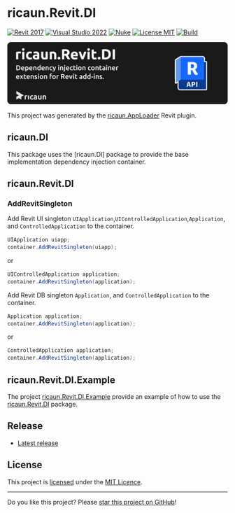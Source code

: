 # ricaun.Revit.DI

[![Revit 2017](https://img.shields.io/badge/Revit-2017+-blue.svg)](https://github.com/ricaun-io/ricaun.Revit.DI)
[![Visual Studio 2022](https://img.shields.io/badge/Visual%20Studio-2022-blue)](https://github.com/ricaun-io/ricaun.Revit.DI)
[![Nuke](https://img.shields.io/badge/Nuke-Build-blue)](https://nuke.build/)
[![License MIT](https://img.shields.io/badge/License-MIT-blue.svg)](LICENSE)
[![Build](https://github.com/ricaun-io/ricaun.Revit.DI/actions/workflows/Build.yml/badge.svg)](https://github.com/ricaun-io/ricaun.Revit.DI/actions)

[![ricaun.Revit.DI](https://raw.githubusercontent.com/ricaun/test-assets/main/assets/ricaun.Revit.DI.png)](https://github.com/ricaun-io/ricaun.Revit.DI)

This project was generated by the [ricaun.AppLoader](https://ricaun.com/AppLoader/) Revit plugin.

## ricaun.DI

This package uses the [ricaun.DI] package to provide the base implementation dependency injection container.

## ricaun.Revit.DI

### AddRevitSingleton

Add Revit UI singleton `UIApplication`,`UIControlledApplication`,`Application`, and `ControlledApplication` to the container.
```C#
UIApplication uiapp;
container.AddRevitSingleton(uiapp);
```
or
```C#
UIControlledApplication application;
container.AddRevitSingleton(application);
```

Add Revit DB singleton `Application`, and `ControlledApplication` to the container.
```C#
Application application;
container.AddRevitSingleton(application);
```
or
```C#
ControlledApplication application;
container.AddRevitSingleton(application);
```

## ricaun.Revit.DI.Example

The project [ricaun.Revit.DI.Example](ricaun.Revit.DI.Example) provide an example of how to use the [ricaun.Revit.DI](https://github.com/ricaun-io/ricaun.Revit.DI) package.

## Release

* [Latest release](https://github.com/ricaun-io/ricaun.Revit.DI/releases/latest)

## License

This project is [licensed](LICENSE) under the [MIT Licence](https://en.wikipedia.org/wiki/MIT_License).

---

Do you like this project? Please [star this project on GitHub](https://github.com/ricaun-io/ricaun.Revit.DI/stargazers)!